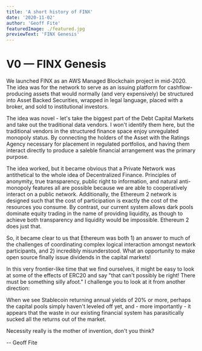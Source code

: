```yaml
---
title: 'A short history of FINX'
date: '2020-11-02'
author: 'Geoff Fite'
featuredImage: ./featured.jpg
previewText: 'FINX Genesis'
---
```


# V0 — FINX Genesis

We launched FINX as an AWS Managed Blockchain project in mid-2020. The idea was for the network to serve as an issuing platform
for cashflow-producing assets that would normally (and very expensively) be structured into Asset Backed Securities, wrapped in legal 
language, placed with a broker, and sold to institutional investors.

The idea was novel - let's take the biggest part of the Debt Capital Markets and take out the traditional data vendors. I won't identify them
here, but the traditional vendors in the structured finance space enjoy unregulated monopoly status. By connecting the holders 
of the Asset with the Ratings Agency necessary for placement in regulated portfolios, and having them interact directly to produce 
a saleble financial arrangement was the primary purpose.

The idea worked, but it became obvious that a Private Network was antithetical to the whole idea of Decentralized Finance. 
Principles of anonymity, true transparency, public right to information, and natural anti-monopoly features all are possible because we are able to cooperatively interact on a public network. Additionally, the Ethereum 2 network is 
designed such that the cost of participation is exactly the cost of the resources you consume. By contrast, our current system allows 
dark pools dominate equity trading in the name of providing liquidity, as though to achieve both transparency and liquidity 
would be impossible. Ethereum 2 does just that.

So, it became clear to us that Ethereum was both 1) an answer to much of the challenges of coordinating complex logical 
interaction amongst newtork participants, and 2) incredibly misunderstood. What an opportunity to make open source finally issue 
dividends in the capital markets!

In this very frontier-like time that we find ourselves, it might be easy to look at some of the effects of ERC20 and say "that 
can't possibly be right! There must be something silly afoot." I challenge you to look at it from another direction:

When we see Stablecoin returning annual yields of 20% or more, perhaps the capital pools simply haven't leveled off yet, and - 
more importantly - it appears that the waste in our existing financial system has parasitically sucked all the returns out of the market.

Necessity really is the mother of invention, don't you think?

-- Geoff Fite
